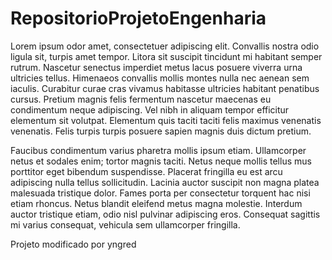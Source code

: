 # RepositorioProjetoEngenharia
Lorem ipsum odor amet, consectetuer adipiscing elit. Convallis nostra odio ligula sit, turpis amet tempor. Litora sit suscipit tincidunt mi habitant semper rutrum. Nascetur senectus imperdiet metus lacus posuere viverra urna ultricies tellus. Himenaeos convallis mollis montes nulla nec aenean sem iaculis. Curabitur curae cras vivamus habitasse ultricies habitant penatibus cursus. Pretium magnis felis fermentum nascetur maecenas eu condimentum neque adipiscing. Vel nibh in aliquam tempor efficitur elementum sit volutpat. Elementum quis taciti taciti felis maximus venenatis venenatis. Felis turpis turpis posuere sapien magnis duis dictum pretium.

Faucibus condimentum varius pharetra mollis ipsum etiam. Ullamcorper netus et sodales enim; tortor magnis taciti. Netus neque mollis tellus mus porttitor eget bibendum suspendisse. Placerat fringilla eu est arcu adipiscing nulla tellus sollicitudin. Lacinia auctor suscipit non magna platea malesuada tristique dolor. Fames porta per consectetur torquent hac nisi etiam rhoncus. Netus blandit eleifend metus magna molestie. Interdum auctor tristique etiam, odio nisl pulvinar adipiscing eros. Consequat sagittis mi varius consequat, vehicula sem ullamcorper fringilla.

Projeto modificado por yngred
